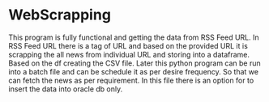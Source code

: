 # WebScrapping
This program is fully functional and getting the data from RSS Feed URL. In RSS Feed URL there is a tag of URL and based on the provided URL it is scrapping the all 
news from individual URL and storing into a dataframe. Based on the df creating the CSV file. Later this python program can be run into a batch file and can be 
schedule it as per desire frequency. So that we can fetch the news as per requirement. In this file there is an option for to insert the data into oracle db only.
